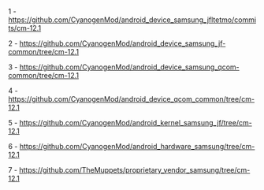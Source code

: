 1 - https://github.com/CyanogenMod/android_device_samsung_jfltetmo/commits/cm-12.1

2 - https://github.com/CyanogenMod/android_device_samsung_jf-common/tree/cm-12.1

3 - https://github.com/CyanogenMod/android_device_samsung_qcom-common/tree/cm-12.1

4 - https://github.com/CyanogenMod/android_device_qcom_common/tree/cm-12.1

5 - https://github.com/CyanogenMod/android_kernel_samsung_jf/tree/cm-12.1

6 - https://github.com/CyanogenMod/android_hardware_samsung/tree/cm-12.1

7 - https://github.com/TheMuppets/proprietary_vendor_samsung/tree/cm-12.1
